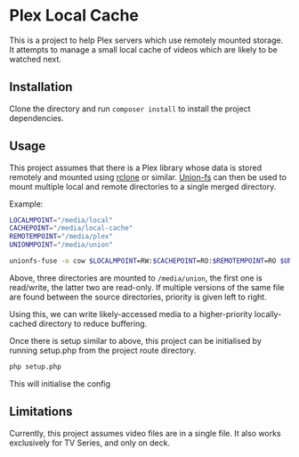 # Plex Local Cache

This is a project to help Plex servers which use remotely mounted storage. It attempts to manage a small local cache of videos which are likely to be watched next. 

## Installation

Clone the directory and run `composer install` to install the project dependencies. 

## Usage 

This project assumes that there is a Plex library whose data is stored remotely and mounted using [rclone](https://rclone.org) or similar. [Union-fs](http://manpages.ubuntu.com/manpages/trusty/man8/unionfs-fuse.8.html) can then be used to mount multiple local and remote directories to a single merged directory. 

Example:
```bash
LOCALMPOINT="/media/local"
CACHEPOINT="/media/local-cache"
REMOTEMPOINT="/media/plex"
UNIONMPOINT="/media/union"

unionfs-fuse -o cow $LOCALMPOINT=RW:$CACHEPOINT=RO:$REMOTEMPOINT=RO $UNIONMPOINT -o allow_other
```

Above, three directories are mounted to `/media/union`, the first one is read/write, the latter two are read-only. If multiple versions of the same file are found between the source directories, priority is given left to right.

Using this, we can write likely-accessed media to a higher-priority locally-cached directory to reduce buffering. 

Once there is setup similar to above, this project can be initialised by running setup.php from the project route directory. 

```bash
php setup.php
```

This will initialise the config 

## Limitations

Currently, this project assumes video files are in a single file. It also works exclusively for TV Series, and only on deck. 
